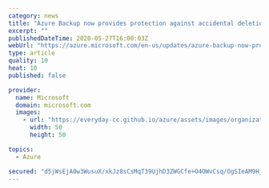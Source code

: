 ```yaml
---
category: news
title: "Azure Backup now provides protection against accidental deletion of Azure file shares"
excerpt: ""
publishedDateTime: 2020-05-27T16:00:03Z
webUrl: "https://azure.microsoft.com/en-us/updates/azure-backup-now-provides-protection-against-accidental-deletion-of-azure-file-shares/"
type: article
quality: 10
heat: 10
published: false

provider:
  name: Microsoft
  domain: microsoft.com
  images:
    - url: "https://everyday-cc.github.io/azure/assets/images/organizations/microsoft.com-50x50.jpg"
      width: 50
      height: 50

topics:
  - Azure

secured: "d5jWsEjA0w3WusuX/xkJz8sCsMqT39UjhD3ZWGCfe+O4OWvCsq/OgSIeAM9HjYLJabFEYe2DzvUZUxLaYwAFz99mCWsHQYDnrX8BdOglXt6tPTODtAFaF7fanKWPD/z85Xs+4645wtiIS3+x73+tWBFk/GNuK9nJIumKgrkRm+os0zOrF/Kox+ioxnjMndQLl5MjKc+/y48GJPXYqhI5RXovqluaeHDC6sMtlDX5Tw7Oeqzmj2WwSk/6Xv+ETQuLYG8Jl+1JOwi6UYsM8QBchyMX6Q5ONZs4MmlbLtuKm8VUWTDmkgF1xRwnwM+TiuZkFkP1ltBDMobERnRiaRSE6Q==;tGYLbkjRhZnX88ds16i0JQ=="
---
```



